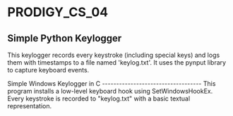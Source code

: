 # PRODIGY_CS_04
Simple Python Keylogger
------------------------
This keylogger records every keystroke (including special keys) and logs them with timestamps
to a file named 'keylog.txt'. It uses the pynput library to capture keyboard events.

Simple Windows Keylogger in C
    -----------------------------------
    This program installs a low-level keyboard hook using SetWindowsHookEx.
    Every keystroke is recorded to "keylog.txt" with a basic textual representation.
    

